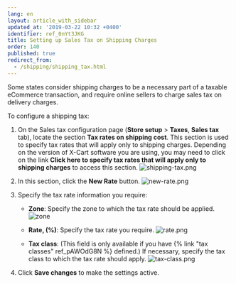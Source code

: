 ```yaml
---
lang: en
layout: article_with_sidebar
updated_at: '2019-03-22 10:32 +0400'
identifier: ref_0nYt3JKG
title: Setting up Sales Tax on Shipping Charges
order: 140
published: true
redirect_from:
  - /shipping/shipping_tax.html
---
```

Some states consider shipping charges to be a necessary part of a taxable eCommerce transaction, and require online sellers to charge sales tax on delivery charges.

To configure a shipping tax:

1. On the Sales tax configuration page (**Store setup** > **Taxes**, **Sales tax** tab), locate the section **Tax rates on shipping cost**. This section is used to specify tax rates that will apply only to shipping charges. Depending on the version of X-Cart software you are using, you may need to click on the link **Click here to specify tax rates that will apply only to shipping charges** to access this section. 
   ![shipping-tax.png]({{site.baseurl}}/attachments/ref_4nZM0iOX/shipping-tax.png)

2. In this section, click the **New Rate** button.
   ![new-rate.png]({{site.baseurl}}/attachments/ref_4nZM0iOX/new-rate.png)
      
3. Specify the tax rate information you require:
   
   * **Zone**: Specify the zone to which the tax rate should be applied.
   ![zone]({{site.baseurl}}/attachments/ref_4nZM0iOX/zone.png)

   * **Rate, (%)**: Specify the tax rate you require.
   ![rate.png]({{site.baseurl}}/attachments/ref_4nZM0iOX/rate.png) 
   
   * **Tax class**: (This field is only available if you have {% link "tax classes" ref_pAWOdG8N %} defined.) If necessary, specify the tax class to which the tax rate should apply.
   ![tax-class.png]({{site.baseurl}}/attachments/ref_4nZM0iOX/tax-class.png)  

5. Click **Save changes** to make the settings active.
      

